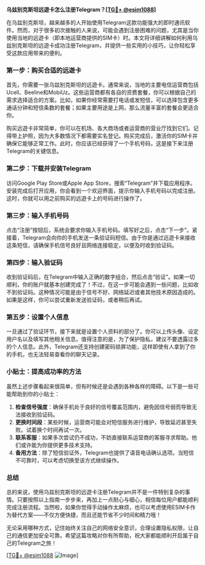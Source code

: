 **乌兹别克斯坦远遊卡怎么注册Telegram？[[TG💪+ @esim1088](https://t.me/s/esim1088)]**

在乌兹别克斯坦，越来越多的人开始使用Telegram这款功能强大的即时通讯软件。然而，对于很多初次接触的人来说，可能会遇到注册困难的问题，尤其是当你使用当地的远遊卡（即本地运营商提供的SIM卡）时。本文将详细讲解如何利用乌兹别克斯坦的远遊卡成功注册Telegram，并提供一些实用的小技巧，让你轻松享受这款应用带来的便利。

### 第一步：购买合适的远遊卡

首先，你需要一张乌兹别克斯坦的远遊卡。通常来说，当地的主要电信运营商包括Ucell、Beeline和MobiUz。这些运营商都有各自的资费套餐，你可以根据自己的需求选择适合的方案。比如，如果你经常需要打电话或发短信，可以选择包含更多通话分钟和短信条数的套餐；如果主要用途是上网，那么流量丰富的套餐会更适合你。

购买远遊卡非常简单，你可以在机场、各大商场或者运营商的营业厅找到它们。记得带上护照，因为大多数情况下都需要实名登记。购买完成后，激活你的SIM卡并确保它能够正常工作。此时，你应该已经获得了一个手机号码，这是接下来注册Telegram的关键信息。

### 第二步：下载并安装Telegram

访问Google Play Store或Apple App Store，搜索“Telegram”并下载应用程序。安装完成后打开应用，你会看到一个欢迎界面，提示你输入手机号码以完成注册。这时，你就可以用之前购买的远遊卡上的号码进行操作了。

### 第三步：输入手机号码

点击“注册”按钮后，系统会要求你输入手机号码。填写好之后，点击“下一步”。紧接着，Telegram会向你的手机发送一条验证码短信。由于你是通过远遊卡来接收这条短信，请确保手机信号良好且网络连接稳定，以便及时收到验证码。

### 第四步：输入验证码

收到验证码后，在Telegram中输入正确的数字组合，然后点击“验证”。如果一切顺利，你的账户就基本创建完成了！不过，在这一步可能会遇到一些问题，比如收不到验证码。这种情况可能是由于信号不好、网络延迟或者其他技术原因造成的。如果是这样，你可以尝试重新发送验证码，或者稍后再试。

### 第五步：设置个人信息

一旦通过了验证环节，接下来就是设置个人资料的部分了。你可以上传头像、设定用户名以及填写其他相关信息。值得注意的是，为了保护隐私，建议不要透露过多的个人信息。此外，Telegram还支持创建密码锁屏功能，这样即使有人拿到了你的手机，也无法轻易查看你的聊天记录。

### 小贴士：提高成功率的方法

虽然上述步骤看起来很简单，但有时候还是会遇到各种各样的障碍。以下是一些可能帮助到你的小贴士：

1. **检查信号强度**：确保手机处于良好的信号覆盖范围内，避免因信号弱而导致无法接收到验证码。
2. **更换时间段**：某些时候，运营商可能会对短信服务进行维护，导致延迟甚至失败。试着换个时间再试一次。
3. **联系客服**：如果多次尝试仍不成功，不妨直接联系运营商的客服寻求帮助。他们或许能为你提供更多技术支持。
4. **备用方法**：除了短信验证外，Telegram也提供了语音电话确认选项。当短信不可靠时，可以考虑切换至该方式继续操作。

### 总结

总的来说，使用乌兹别克斯坦的远遊卡注册Telegram并不是一件特别复杂的事情。只要按照以上指南一步步来，再加上一点耐心与细心，相信每位用户都能顺利完成注册流程。当然啦，如果你觉得手动操作太麻烦，也可以考虑使用ESIM卡作为替代方案——不仅方便快捷，而且还能节省不少时间和精力哦！

无论采用哪种方式，记住始终关注自己的网络安全意识，合理设置隐私权限，让自己的通信更加安全可靠。希望这篇攻略对你有所帮助，祝大家都能顺利开启属于自己的Telegram之旅！

[[TG💪+ @esim1088](https://t.me/s/esim1088) ![Image](https://i.postimg.cc/4NQfJmqS/Snipaste-2025-05-13-00-14-12.png)]